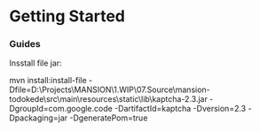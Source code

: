 # Getting Started


### Guides

Insstall file jar:

mvn install:install-file -Dfile=D:\Projects\MANSION\1.WIP\07.Source\mansion-todokede\src\main\resources\static\lib\kaptcha-2.3.jar  -DgroupId=com.google.code -DartifactId=kaptcha  -Dversion=2.3  -Dpackaging=jar -DgeneratePom=true